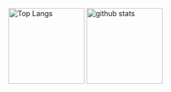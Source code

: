 <p align="left"> 
  <img alt="Top Langs" height="150px" src="https://github-readme-stats.vercel.app/api/top-langs/?username=hashitaro330&layout=compact&show_icons=true&theme=onedark" />
  <img alt="github stats" height="150px" src="https://github-readme-stats.vercel.app/api?username=hashitaro330&theme=onedark&show_icons=ture" />
</p>
